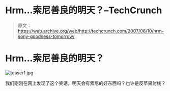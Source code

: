 # Hrm…索尼善良的明天？–TechCrunch

> 原文：<https://web.archive.org/web/http://techcrunch.com/2007/06/10/hrm-sony-goodness-tomorrow/>

# Hrm…索尼善良的明天？

![teaser1.jpg](img/d98ddc774094adaf57992464c95739a5.png)

我们刚刚在网上发现了这个笑话。明天会有索尼的好东西吗？也许是反苹果射线？